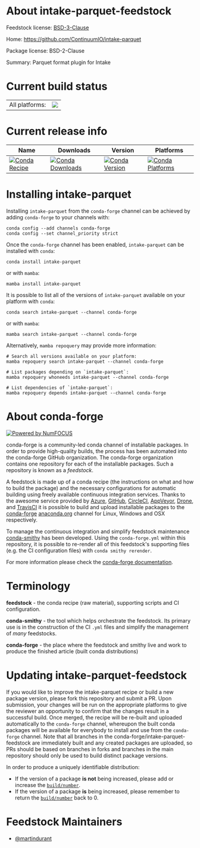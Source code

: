 About intake-parquet-feedstock
==============================

Feedstock license: [BSD-3-Clause](https://github.com/conda-forge/intake-parquet-feedstock/blob/main/LICENSE.txt)

Home: https://github.com/ContinuumIO/intake-parquet

Package license: BSD-2-Clause

Summary: Parquet format plugin for Intake

Current build status
====================


<table><tr><td>All platforms:</td>
    <td>
      <a href="https://dev.azure.com/conda-forge/feedstock-builds/_build/latest?definitionId=4950&branchName=main">
        <img src="https://dev.azure.com/conda-forge/feedstock-builds/_apis/build/status/intake-parquet-feedstock?branchName=main">
      </a>
    </td>
  </tr>
</table>

Current release info
====================

| Name | Downloads | Version | Platforms |
| --- | --- | --- | --- |
| [![Conda Recipe](https://img.shields.io/badge/recipe-intake--parquet-green.svg)](https://anaconda.org/conda-forge/intake-parquet) | [![Conda Downloads](https://img.shields.io/conda/dn/conda-forge/intake-parquet.svg)](https://anaconda.org/conda-forge/intake-parquet) | [![Conda Version](https://img.shields.io/conda/vn/conda-forge/intake-parquet.svg)](https://anaconda.org/conda-forge/intake-parquet) | [![Conda Platforms](https://img.shields.io/conda/pn/conda-forge/intake-parquet.svg)](https://anaconda.org/conda-forge/intake-parquet) |

Installing intake-parquet
=========================

Installing `intake-parquet` from the `conda-forge` channel can be achieved by adding `conda-forge` to your channels with:

```
conda config --add channels conda-forge
conda config --set channel_priority strict
```

Once the `conda-forge` channel has been enabled, `intake-parquet` can be installed with `conda`:

```
conda install intake-parquet
```

or with `mamba`:

```
mamba install intake-parquet
```

It is possible to list all of the versions of `intake-parquet` available on your platform with `conda`:

```
conda search intake-parquet --channel conda-forge
```

or with `mamba`:

```
mamba search intake-parquet --channel conda-forge
```

Alternatively, `mamba repoquery` may provide more information:

```
# Search all versions available on your platform:
mamba repoquery search intake-parquet --channel conda-forge

# List packages depending on `intake-parquet`:
mamba repoquery whoneeds intake-parquet --channel conda-forge

# List dependencies of `intake-parquet`:
mamba repoquery depends intake-parquet --channel conda-forge
```


About conda-forge
=================

[![Powered by
NumFOCUS](https://img.shields.io/badge/powered%20by-NumFOCUS-orange.svg?style=flat&colorA=E1523D&colorB=007D8A)](https://numfocus.org)

conda-forge is a community-led conda channel of installable packages.
In order to provide high-quality builds, the process has been automated into the
conda-forge GitHub organization. The conda-forge organization contains one repository
for each of the installable packages. Such a repository is known as a *feedstock*.

A feedstock is made up of a conda recipe (the instructions on what and how to build
the package) and the necessary configurations for automatic building using freely
available continuous integration services. Thanks to the awesome service provided by
[Azure](https://azure.microsoft.com/en-us/services/devops/), [GitHub](https://github.com/),
[CircleCI](https://circleci.com/), [AppVeyor](https://www.appveyor.com/),
[Drone](https://cloud.drone.io/welcome), and [TravisCI](https://travis-ci.com/)
it is possible to build and upload installable packages to the
[conda-forge](https://anaconda.org/conda-forge) [anaconda.org](https://anaconda.org/)
channel for Linux, Windows and OSX respectively.

To manage the continuous integration and simplify feedstock maintenance
[conda-smithy](https://github.com/conda-forge/conda-smithy) has been developed.
Using the ``conda-forge.yml`` within this repository, it is possible to re-render all of
this feedstock's supporting files (e.g. the CI configuration files) with ``conda smithy rerender``.

For more information please check the [conda-forge documentation](https://conda-forge.org/docs/).

Terminology
===========

**feedstock** - the conda recipe (raw material), supporting scripts and CI configuration.

**conda-smithy** - the tool which helps orchestrate the feedstock.
                   Its primary use is in the construction of the CI ``.yml`` files
                   and simplify the management of *many* feedstocks.

**conda-forge** - the place where the feedstock and smithy live and work to
                  produce the finished article (built conda distributions)


Updating intake-parquet-feedstock
=================================

If you would like to improve the intake-parquet recipe or build a new
package version, please fork this repository and submit a PR. Upon submission,
your changes will be run on the appropriate platforms to give the reviewer an
opportunity to confirm that the changes result in a successful build. Once
merged, the recipe will be re-built and uploaded automatically to the
`conda-forge` channel, whereupon the built conda packages will be available for
everybody to install and use from the `conda-forge` channel.
Note that all branches in the conda-forge/intake-parquet-feedstock are
immediately built and any created packages are uploaded, so PRs should be based
on branches in forks and branches in the main repository should only be used to
build distinct package versions.

In order to produce a uniquely identifiable distribution:
 * If the version of a package **is not** being increased, please add or increase
   the [``build/number``](https://docs.conda.io/projects/conda-build/en/latest/resources/define-metadata.html#build-number-and-string).
 * If the version of a package **is** being increased, please remember to return
   the [``build/number``](https://docs.conda.io/projects/conda-build/en/latest/resources/define-metadata.html#build-number-and-string)
   back to 0.

Feedstock Maintainers
=====================

* [@martindurant](https://github.com/martindurant/)

